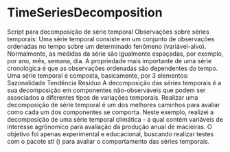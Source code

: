 # TimeSeriesDecomposition
Script para decomposição de série temporal  Observações sobre séries temporais:      Uma série temporal consiste em um conjunto de observações ordenadas no tempo sobre um determinado fenômeno (variável-alvo). Normalmente, as medidas da série são igualmente espaçadas, por exemplo, por ano, mês, semana, dia. A propriedade mais importante de uma série cronológica é que as observações ordenadas são dependentes do tempo. Uma série temporal é composta, basicamente, por 3 elementos:          Sazonalidade         Tendência         Resíduo      A decomposição das séries temporais é a sua decomposição em componentes não-observáveis que podem ser associados a diferentes tipos de variações temporais.      Realizar uma decomposição de série temporal é um dos melhores caminhos para avaliar como cada um dos componentes se comporta.          Neste exemplo, realizei a decomposição de uma série temporal climática - a qual contém variáveis de interesse agrônomico para avaliação da produção anual de macieiras.          O objetivo foi apenas experimental e educacional, buscando realizar testes com o pacote stl () para avaliar o comportamento das séries temporais.
